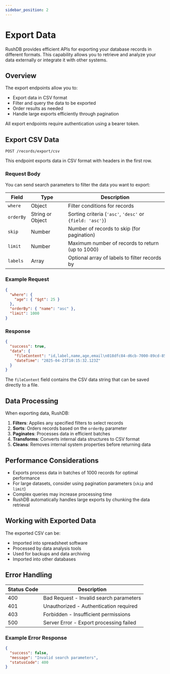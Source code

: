 ```yaml
---
sidebar_position: 2
---
```


# Export Data

RushDB provides efficient APIs for exporting your database records in different formats. This capability allows you to retrieve and analyze your data externally or integrate it with other systems.

## Overview

The export endpoints allow you to:
- Export data in CSV format
- Filter and query the data to be exported
- Order results as needed
- Handle large exports efficiently through pagination

All export endpoints require authentication using a bearer token.

## Export CSV Data

```http
POST /records/export/csv
```

This endpoint exports data in CSV format with headers in the first row.

### Request Body

You can send search parameters to filter the data you want to export:

| Field     | Type   | Description |
|-----------|--------|-------------|
| `where`   | Object | Filter conditions for records |
| `orderBy` | String or Object | Sorting criteria (`'asc'`, `'desc'` or `{field: 'asc'}`) |
| `skip`    | Number | Number of records to skip (for pagination) |
| `limit`   | Number | Maximum number of records to return (up to 1000) |
| `labels`  | Array  | Optional array of labels to filter records by |

### Example Request

```json
{
  "where": {
    "age": { "$gt": 25 }
  },
  "orderBy": { "name": "asc" },
  "limit": 1000
}
```

### Response

```json
{
  "success": true,
  "data": {
    "fileContent": "id,label,name,age,email\n018dfc84-d6cb-7000-89cd-850db63a1e77,PERSON,John Doe,30,john@example.com\n018dfc84-d78c-7000-89cd-85db63d6a120,PERSON,Jane Smith,28,jane@example.com",
    "dateTime": "2025-04-23T10:15:32.123Z"
  }
}
```

The `fileContent` field contains the CSV data string that can be saved directly to a file.

## Data Processing

When exporting data, RushDB:

1. **Filters**: Applies any specified filters to select records
2. **Sorts**: Orders records based on the `orderBy` parameter
3. **Paginates**: Processes data in efficient batches
4. **Transforms**: Converts internal data structures to CSV format
5. **Cleans**: Removes internal system properties before returning data

## Performance Considerations

- Exports process data in batches of 1000 records for optimal performance
- For large datasets, consider using pagination parameters (`skip` and `limit`)
- Complex queries may increase processing time
- RushDB automatically handles large exports by chunking the data retrieval

## Working with Exported Data

The exported CSV can be:
- Imported into spreadsheet software
- Processed by data analysis tools
- Used for backups and data archiving
- Imported into other databases

## Error Handling

| Status Code | Description |
|-------------|-------------|
| 400 | Bad Request - Invalid search parameters |
| 401 | Unauthorized - Authentication required |
| 403 | Forbidden - Insufficient permissions |
| 500 | Server Error - Export processing failed |

### Example Error Response

```json
{
  "success": false,
  "message": "Invalid search parameters",
  "statusCode": 400
}
```
